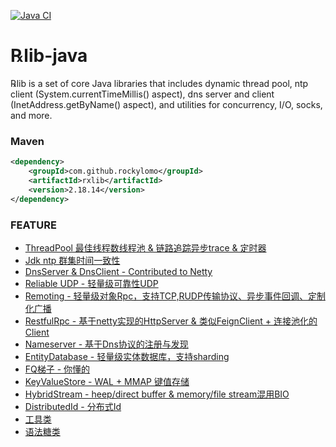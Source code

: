 [![Java CI](https://github.com/RockyLOMO/rxlib/actions/workflows/maven.yml/badge.svg)](https://github.com/RockyLOMO/rxlib/actions/workflows/maven.yml)

# ℞lib-java
℞lib is a set of core Java libraries that includes dynamic thread pool, ntp client (System.currentTimeMillis() aspect), dns server and client (InetAddress.getByName() aspect), and utilities for concurrency, I/O, socks, and more.

### Maven
```xml
<dependency>
    <groupId>com.github.rockylomo</groupId>
    <artifactId>rxlib</artifactId>
    <version>2.18.14</version>
</dependency>
```
### FEATURE
* [ThreadPool 最佳线程数线程池 & 链路追踪异步trace & 定时器](https://github.com/RockyLOMO/rxlib/wiki/ThreadPool---%E6%9C%80%E4%BD%B3%E7%BA%BF%E7%A8%8B%E6%95%B0%E7%BA%BF%E7%A8%8B%E6%B1%A0-&-%E9%93%BE%E8%B7%AF%E8%BF%BD%E8%B8%AA%E5%BC%82%E6%AD%A5trace-&-%E5%AE%9A%E6%97%B6%E5%99%A8)
* [Jdk ntp 群集时间一致性](https://github.com/RockyLOMO/rxlib/wiki/Jdk-ntp-%E7%BE%A4%E9%9B%86%E6%97%B6%E9%97%B4%E4%B8%80%E8%87%B4%E6%80%A7)
* [DnsServer & DnsClient - Contributed to Netty](https://github.com/RockyLOMO/rxlib/wiki/DnsServer-&-DnsClient)
* [Reliable UDP - 轻量级可靠性UDP](https://github.com/RockyLOMO/rxlib/wiki/Reliable-UDP-%E8%BD%BB%E9%87%8F%E7%BA%A7%E5%8F%AF%E9%9D%A0%E6%80%A7UDP)
* [Remoting - 轻量级对象Rpc，支持TCP,RUDP传输协议、异步事件回调、定制化广播](https://github.com/RockyLOMO/rxlib/wiki/Remoting---%E8%BD%BB%E9%87%8F%E7%BA%A7%E5%AF%B9%E8%B1%A1Rpc%EF%BC%8C%E6%94%AF%E6%8C%81TCP,RUDP%E4%BC%A0%E8%BE%93%E5%8D%8F%E8%AE%AE%E3%80%81%E5%BC%82%E6%AD%A5%E4%BA%8B%E4%BB%B6%E5%9B%9E%E8%B0%83%E3%80%81%E5%AE%9A%E5%88%B6%E5%8C%96%E5%B9%BF%E6%92%AD)
* [RestfulRpc - 基于netty实现的HttpServer & 类似FeignClient + 连接池化的Client](https://github.com/RockyLOMO/rxlib/wiki/RestfulRpc---%E7%B1%BB%E4%BC%BCFeignClient---%E8%BF%9E%E6%8E%A5%E6%B1%A0%E5%8C%96%E7%9A%84Client)
* [Nameserver - 基于Dns协议的注册与发现]()
* [EntityDatabase - 轻量级实体数据库，支持sharding](https://github.com/RockyLOMO/rxlib/wiki/EntityDatabase---%E8%BD%BB%E9%87%8F%E7%BA%A7%E5%AE%9E%E4%BD%93%E6%95%B0%E6%8D%AE%E5%BA%93%EF%BC%8C%E6%94%AF%E6%8C%81sharding)
* [FQ梯子 - 你懂的](https://github.com/RockyLOMO/rxlib/wiki/KX%E4%B8%8A%E7%BD%91)
* [KeyValueStore - WAL + MMAP 键值存储](https://github.com/RockyLOMO/rxlib/wiki/KeyValueStore---%E9%94%AE%E5%80%BC%E5%AD%98%E5%82%A8)
* [HybridStream - heep/direct buffer & memory/file stream混用BIO](https://github.com/RockyLOMO/rxlib/wiki/HybridStream---heep-direct-buffer-&-memory-file-stream%E6%B7%B7%E7%94%A8BIO)
* [DistributedId - 分布式Id](https://github.com/RockyLOMO/rxlib/wiki/DistributedId-%E5%88%86%E5%B8%83%E5%BC%8FId)
* [工具类](https://github.com/RockyLOMO/rxlib/wiki/%E5%B7%A5%E5%85%B7%E7%B1%BB)
* [语法糖类](https://github.com/RockyLOMO/rxlib/wiki/%E8%AF%AD%E6%B3%95%E7%B3%96%E7%B1%BB)
